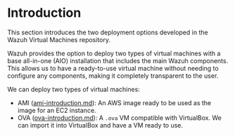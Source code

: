 # Introduction

This section introduces the two deployment options developed in the Wazuh Virtual Machines repository.

Wazuh provides the option to deploy two types of virtual machines with a base all-in-one (AIO) installation that includes the main Wazuh components. This allows us to have a ready-to-use virtual machine without needing to configure any components, making it completely transparent to the user.

We can deploy two types of virtual machines:

- AMI ([ami-introduction.md](ami/ami-introduction.md)): An AWS image ready to be used as the image for an EC2 instance.
- OVA ([ova-introduction.md](ova/ova-introduction.md)): A `.ova` VM compatible with VirtualBox. We can import it into VirtualBox and have a VM ready to use.
